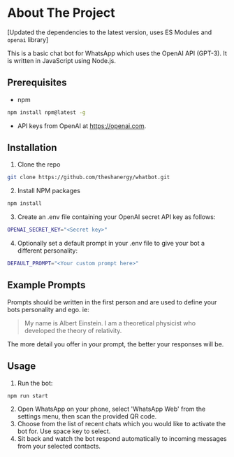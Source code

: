 # About The Project

[Updated the dependencies to the latest version, uses ES Modules and `openai` library]

This is a basic chat bot for WhatsApp which uses the OpenAI API (GPT-3). It is written in JavaScript using Node.js.

## Prerequisites

* npm

```sh
npm install npm@latest -g
```

* API keys from OpenAI at <https://openai.com>.

## Installation

1. Clone the repo

```sh
git clone https://github.com/theshanergy/whatbot.git
```

2. Install NPM packages

```sh
npm install
```

3. Create an .env file containing your OpenAI secret API key as follows:

```sh
OPENAI_SECRET_KEY="<Secret key>"
```

4. Optionally set a default prompt in your .env file to give your bot a different personality:

```sh
DEFAULT_PROMPT="<Your custom prompt here>"
```

## Example Prompts

Prompts should be written in the first person and are used to define your bots personality and ego. ie:

> My name is Albert Einstein. I am a theoretical physicist who developed the theory of relativity.

The more detail you offer in your prompt, the better your responses will be.

## Usage

1. Run the bot:

```sh
npm run start
```

2. Open WhatsApp on your phone, select 'WhatsApp Web' from the settings menu, then scan the provided QR code.
3. Choose from the list of recent chats which you would like to activate the bot for. Use space key to select.
4. Sit back and watch the bot respond automatically to incoming messages from your selected contacts.
